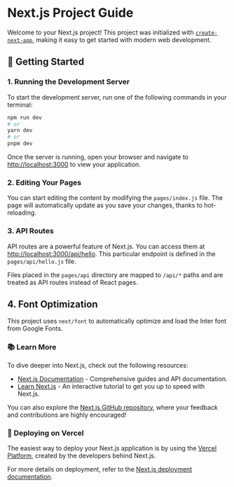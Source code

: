 # Next.js Project Guide

Welcome to your Next.js project! This project was initialized with [`create-next-app`](https://github.com/vercel/next.js/tree/canary/packages/create-next-app), making it easy to get started with modern web development.

## 🚀 Getting Started

### 1. Running the Development Server

To start the development server, run one of the following commands in your terminal:

```bash
npm run dev
# or
yarn dev
# or
pnpm dev
```

Once the server is running, open your browser and navigate to [http://localhost:3000](http://localhost:3000) to view your application.

### 2. Editing Your Pages

You can start editing the content by modifying the `pages/index.js` file. The page will automatically update as you save your changes, thanks to hot-reloading.

### 3. API Routes

API routes are a powerful feature of Next.js. You can access them at [http://localhost:3000/api/hello](http://localhost:3000/api/hello). This particular endpoint is defined in the `pages/api/hello.js` file.

Files placed in the `pages/api` directory are mapped to `/api/*` paths and are treated as API routes instead of React pages.

## 4. Font Optimization

This project uses `next/font` to automatically optimize and load the Inter font from Google Fonts.

### 📚 Learn More

To dive deeper into Next.js, check out the following resources:

- [Next.js Documentation](https://nextjs.org/docs) - Comprehensive guides and API documentation.
- [Learn Next.js](https://nextjs.org/learn) - An interactive tutorial to get you up to speed with Next.js.

You can also explore the [Next.js GitHub repository](https://github.com/vercel/next.js/), where your feedback and contributions are highly encouraged!

### 🚀 Deploying on Vercel

The easiest way to deploy your Next.js application is by using the [Vercel Platform](https://vercel.com/new?utm_medium=default-template&filter=next.js&utm_source=create-next-app&utm_campaign=create-next-app-readme), created by the developers behind Next.js.

For more details on deployment, refer to the [Next.js deployment documentation](https://nextjs.org/docs/deployment).
